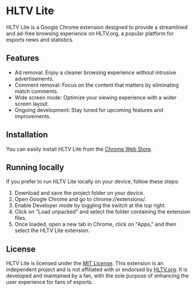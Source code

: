 # HLTV Lite

HLTV Lite is a Google Chrome extension designed to provide a streamlined and ad-free browsing experience on HLTV.org, a popular platform for esports news and statistics.

## Features

- Ad removal: Enjoy a cleaner browsing experience without intrusive advertisements.
- Comment removal: Focus on the content that matters by eliminating match comments.
- Wide screen mode: Optimize your viewing experience with a wider screen layout.
- Ongoing development: Stay tuned for upcoming features and improvements.
## Installation

You can easily install HLTV Lite from the [Chrome Web Store](https://chromewebstore.google.com/detail/hltv-lite/iejbmjcchcghoedbefhacclpcmkbnleo).
## Running locally

If you prefer to run HLTV Lite locally on your device, follow these steps:

1. Download and save the project folder on your device.
2. Open Google Chrome and go to chrome://extensions/.
3. Enable Developer mode by toggling the switch at the top right.
4. Click on "Load unpacked" and select the folder containing the extension files.
5. Once loaded, open a new tab in Chrome, click on "Apps," and then select the HLTV Lite extension.
## License

HLTV Lite is licensed under the [MIT License](https://github.com/xfelipesobral/hltv-lite/blob/main/LICENSE). This extension is an independent project and is not affiliated with or endorsed by [HLTV.org](https://hltv.org). It is developed and maintained by a fan, with the sole purpose of enhancing the user experience for fans of esports.
